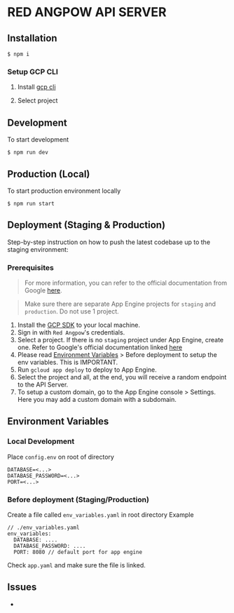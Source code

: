 # RED ANGPOW API SERVER

## Installation

```
$ npm i
```

### Setup GCP CLI

1. Install [gcp cli](https://cloud.google.com/sdk)

2. Select project

## Development

To start development

```
$ npm run dev
```

## Production (Local)

To start production environment locally

```
$ npm run start
```

## Deployment (Staging & Production)

Step-by-step instruction on how to push the latest codebase up to the staging environment:

### Prerequisites

> For more information, you can refer to the official documentation from Google [here](https://cloud.google.com/appengine/docs/standard/nodejs/building-app).

> Make sure there are separate App Engine projects for `staging` and `production`. Do not use 1 project.

1. Install the [GCP SDK](https://cloud.google.com/sdk/docs) to your local machine.
2. Sign in with `Red Angpow`'s credentials.
3. Select a project. If there is no `staging` project under App Engine, create one. Refer to Google's official documentation linked [here](https://cloud.google.com/appengine/docs/standard/nodejs/building-app)
4. Please read [Environment Variables](#environment-variables) > Before deployment to setup the env variables. This is IMPORTANT.
5. Run `gcloud app deploy` to deploy to App Engine.
6. Select the project and all, at the end, you will receive a random endpoint to the API Server.
7. To setup a custom domain, go to the App Engine console > Settings. Here you may add a custom domain with a subdomain.

## Environment Variables

### Local Development

Place `config.env` on root of directory

```
DATABASE=<...>
DATABASE_PASSWORD=<...>
PORT=<...>
```

### Before deployment (Staging/Production)

Create a file called `env_variables.yaml` in root directory
Example

```
// ./env_variables.yaml
env_variables:
  DATABASE: ....
  DATABASE_PASSWORD: ....
  PORT: 8080 // default port for app engine
```

Check `app.yaml` and make sure the file is linked.

## Issues

-
